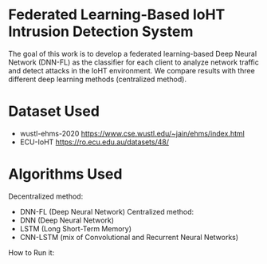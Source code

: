 # Federated Learning-Based IoHT Intrusion Detection System
The goal of this work is to develop a federated learning-based Deep Neural Network (DNN-FL) as the classifier for each client to analyze network traffic and detect attacks in the IoHT environment. We compare results with three different deep learning methods (centralized method).

# Dataset Used
- wustl-ehms-2020 https://www.cse.wustl.edu/~jain/ehms/index.html
- ECU-IoHT  https://ro.ecu.edu.au/datasets/48/

# Algorithms Used
Decentralized method:
- DNN-FL (Deep Neural Network)
Centralized method:
- DNN (Deep Neural Network)
- LSTM (Long Short-Term Memory) 
- CNN-LSTM (mix of Convolutional and Recurrent Neural Networks)

How to Run it:


